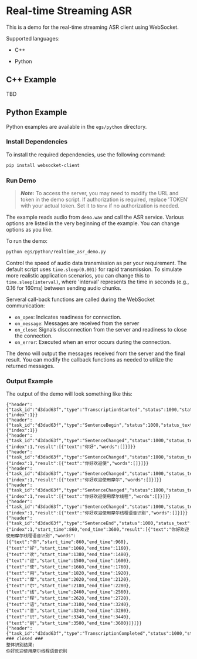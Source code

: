 # Real-time Streaming ASR

This is a demo for the real-time streaming ASR client using WebSocket.

Supported languages:

- C++

- Python

## C++ Example

TBD

## Python Example

Python examples are available in the `egs/python` directory.

### Install Dependencies

To install the required dependencies, use the following command:

```bash
pip install websocket-client
```

### Run Demo

> ***Note:*** To access the server, you may need to modify the URL and token in the demo script. If authorization is required, replace 'TOKEN' with your actual token. Set it to `None` if no authorization is needed.

The example reads audio from `demo.wav` and call the ASR service. Various options are listed in the very beginning of the example. You can change options as you like.

To run the demo:

```bash
python egs/python/realtime_asr_demo.py
```

Control the speed of audio data transmission as per your requirement. The default script uses `time.sleep(0.001)` for rapid transmission. To simulate more realistic application scenarios, you can change this to `time.sleep(interval)`, where 'interval' represents the time in seconds (e.g., 0.16 for 160ms) between sending audio chunks.

Serveral call-back functions are called during the WebSocket communication:

- `on_open`: Indicates readiness for connection.
- `on_message`: Messages are received from the server
- `on_close`: Signals disconnection from the server and readiness to close the connection.
- `on_error`: Executed when an error occurs during the connection.

The demo will output the messages received from the server and the final result. You can modify the callback functions as needed to utilize the returned messages.

### Output Example

The output of the demo will look something like this:

    {"header":{"task_id":"d3dad63f","type":"TranscriptionStarted","status":1000,"status_text":"Success"},"payload":{"index":1}}
    {"header":{"task_id":"d3dad63f","type":"SentenceBegin","status":1000,"status_text":"success"},"payload":{"index":1}}
    {"header":{"task_id":"d3dad63f","type":"SentenceChanged","status":1000,"status_text":"success"},"payload":{"index":1,"result":[{"text":"你好","words":[]}]}}
    {"header":{"task_id":"d3dad63f","type":"SentenceChanged","status":1000,"status_text":"success"},"payload":{"index":1,"result":[{"text":"你好欢迎使","words":[]}]}}
    {"header":{"task_id":"d3dad63f","type":"SentenceChanged","status":1000,"status_text":"success"},"payload":{"index":1,"result":[{"text":"你好欢迎使用摩尔","words":[]}]}}
    {"header":{"task_id":"d3dad63f","type":"SentenceChanged","status":1000,"status_text":"success"},"payload":{"index":1,"result":[{"text":"你好欢迎使用摩尔线程","words":[]}]}}
    {"header":{"task_id":"d3dad63f","type":"SentenceChanged","status":1000,"status_text":"success"},"payload":{"index":1,"result":[{"text":"你好欢迎使用摩尔线程语音识别","words":[]}]}}
    {"header":{"task_id":"d3dad63f","type":"SentenceEnd","status":1000,"status_text":"success"},"payload":{"index":1,"start_time":860,"end_time":3600,"result":[{"text":"你好欢迎使用摩尔线程语音识别","words":[{"text":"你","start_time":860,"end_time":960},{"text":"好","start_time":1060,"end_time":1160},{"text":"欢","start_time":1380,"end_time":1480},{"text":"迎","start_time":1500,"end_time":1600},{"text":"使","start_time":1660,"end_time":1760},{"text":"用","start_time":1820,"end_time":1920},{"text":"摩","start_time":2020,"end_time":2120},{"text":"尔","start_time":2180,"end_time":2280},{"text":"线","start_time":2460,"end_time":2560},{"text":"程","start_time":2620,"end_time":2720},{"text":"语","start_time":3100,"end_time":3240},{"text":"音","start_time":3240,"end_time":3280},{"text":"识","start_time":3340,"end_time":3440},{"text":"别","start_time":3500,"end_time":3600}]}]}}
    {"header":{"task_id":"d3dad63f","type":"TranscriptionCompleted","status":1000,"status_text":"success"}}
    ### closed ###
    整体识别结果:
    你好欢迎使用摩尔线程语音识别
